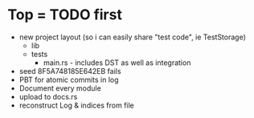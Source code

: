 # Top = TODO first

- new project layout (so i can easily share "test code", ie TestStorage)
  - lib
  - tests
    - main.rs - includes DST as well as integration
- seed 8F5A748185E642EB fails
- PBT for atomic commits in log
- Document every module
- upload to docs.rs
- reconstruct Log & indices from file
